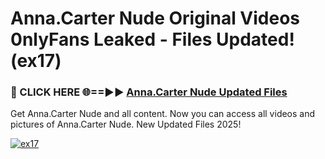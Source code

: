 # Anna.Carter Nude Original Videos 0nlyFans Leaked - Files Updated! (ex17)

<h3>🔴 CLICK HERE 🌐==►► <a href="https://tinyurl.com/yrmya6cz" rel="nofollow">Anna.Carter Nude Updated Files</a></h3>

Get Anna.Carter Nude and all content. Now you can access all videos and pictures of Anna.Carter Nude. New Updated Files 2025!

[![ex17](https://i.imgur.com/FMdXYCs.gif)](https://tinyurl.com/yrmya6cz)
